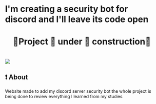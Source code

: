 <h1> I'm creating a security bot for discord and I'll leave its code open <h1>
<p align="center"> 🚧Project 🚀 under 🚀 construction🚧 </p>
<h1>
<img src="Animação.gif">
</h1>
<h2> ❗ About </h2>
<p> Website made to add my discord server security bot the whole project is being done to review everything I learned from my studies </p>
